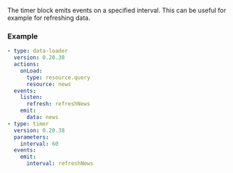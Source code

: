 The timer block emits events on a specified interval. This can be useful for example for refreshing
data.

### Example

```yaml
- type: data-loader
  version: 0.20.38
  actions:
    onLoad:
      type: resource.query
      resource: news
  events:
    listen:
      refresh: refreshNews
    emit:
      data: news
- type: timer
  version: 0.20.38
  parameters:
    interval: 60
  events:
    emit:
      interval: refreshNews
```
